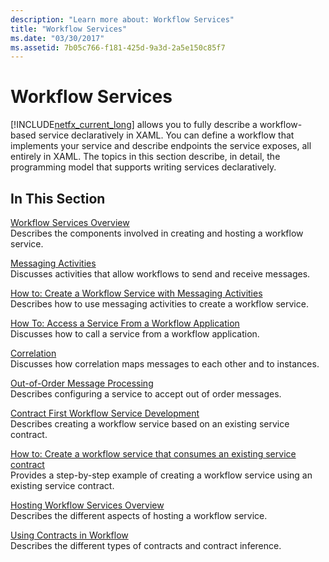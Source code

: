 ```yaml
---
description: "Learn more about: Workflow Services"
title: "Workflow Services"
ms.date: "03/30/2017"
ms.assetid: 7b05c766-f181-425d-9a3d-2a5e150c85f7
---
```

# Workflow Services

[!INCLUDE[netfx_current_long](../../../../includes/netfx-current-long-md.md)] allows you to fully describe a workflow-based service declaratively in XAML. You can define a workflow that implements your service and describe endpoints the service exposes, all entirely in XAML. The topics in this section describe, in detail, the programming model that supports writing services declaratively.  
  
## In This Section  

 [Workflow Services Overview](workflow-services-overview.md)  
 Describes the components involved in creating and hosting a workflow service.  
  
 [Messaging Activities](messaging-activities.md)  
 Discusses activities that allow workflows to send and receive messages.  
  
 [How to: Create a Workflow Service with Messaging Activities](how-to-create-a-workflow-service-with-messaging-activities.md)  
 Describes how to use messaging activities to create a workflow service.  
  
 [How To: Access a Service From a Workflow Application](how-to-access-a-service-from-a-workflow-application.md)  
 Discusses how to call a service from a workflow application.  
  
 [Correlation](correlation.md)  
 Discusses how correlation maps messages to each other and to instances.  
  
 [Out-of-Order Message Processing](out-of-order-message-processing.md)  
 Describes configuring a service to accept out of order messages.  
  
 [Contract First Workflow Service Development](../../windows-workflow-foundation/contract-first-workflow-service-development.md)  
 Describes creating a workflow service based on an existing service contract.  
  
 [How to: Create a workflow service that consumes an existing service contract](../../windows-workflow-foundation/how-to-create-a-workflow-service-that-consumes-an-existing-service-contract.md)  
 Provides a step-by-step example of creating a workflow service using an existing service contract.  
  
 [Hosting Workflow Services Overview](hosting-workflow-services-overview.md)  
 Describes the different aspects of hosting a workflow service.  
  
 [Using Contracts in Workflow](using-contracts-in-workflow.md)  
 Describes the different types of contracts and contract inference.
